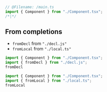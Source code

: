 ```ts
// @Filename: /main.ts
import { Component } from "./Component.tsx";
/*|*/
```

## From completions

- `fromDecl` from `"./decl.js"`
- `fromLocal` from `"./local.ts"`

```ts
import { Component } from "./Component.tsx";
import { fromDecl } from "./decl.js";
fromDecl
```

```ts
import { Component } from "./Component.tsx";
import { fromLocal } from "./local.ts";
fromLocal
```

